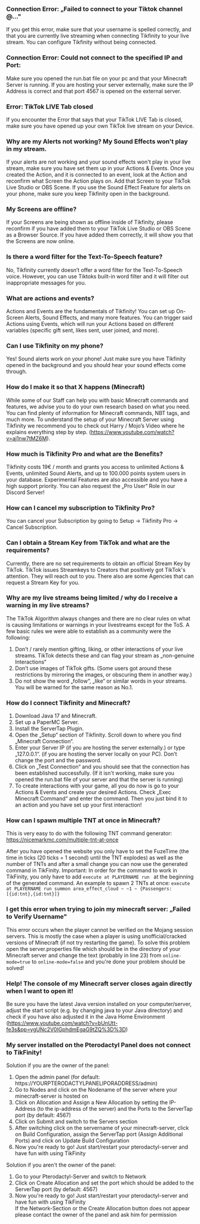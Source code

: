### Connection Error: „Failed to connect to your Tiktok channel @..."
If you get this error, make sure that your username is spelled correctly, and that you are currently live streaming when connecting Tikfinity to your live stream. You can configure Tikfinity without being connected.

### Connection Error: Could not connect to the specified IP and Port:
Make sure you opened the run.bat file on your pc and that your Minecraft Server is running. If you are hosting your server externally, make sure the IP Address is correct and that port 4567 is opened on the external server.

### Error: TikTok LIVE Tab closed
If you encounter the Error that says that your TikTok LIVE Tab is closed, make sure you have opened up your own TikTok live stream on your Device.

### Why are my Alerts not working? My Sound Effects won't play in my stream.
If your alerts are not working and your sound effects won't play in your live stream, make sure you have set them up in your Actions & Events. Once you created the Action, and it is connected to an event, look at the Action and reconfirm what Screen the Action plays on. Add that Screen to your TikTok Live Studio or OBS Scene.
If you use the Sound Effect Feature for alerts on your phone, make sure you keep Tikfinity open in the background.

### My Screens are offline?
If your Screens are being shown as offline inside of Tikfinity, please reconfirm if you have added them to your TikTok Live Studio or OBS Scene as a Browser Source. If you have added them correctly, it will show you that the Screens are now online.

### Is there a word filter for the Text-To-Speech feature?
No, Tikfinity currently doesn’t offer a word filter for the Text-To-Speech voice.
However, you can use Tiktoks built-in word filter and it will filter out inappropriate messages for you.

### What are actions and events?
Actions and Events are the fundamentals of Tikfinity! You can set up On-Screen Alerts, Sound Effects, and many more features. You can trigger said Actions using Events, which will run your Actions based on different variables (specific gift sent, likes sent, user joined, and more).

### Can I use Tikfinity on my phone?
Yes! Sound alerts work on your phone! Just make sure you have Tikfinity opened in the background and you should hear your sound effects come through.

### How do I make it so that X happens (Minecraft)
While some of our Staff can help you with basic Minecraft commands and features, we advise you to do your own research based on what you need. You can find plenty of information for Minecraft commands, NBT tags, and much more. To understand the setup of your Minecraft Server using Tikfinity we recommend you to check out Harry / Mojo’s Video where he explains everything step by step. (https://www.youtube.com/watch?v=aj1nw7tMZ6M).

### How much is Tikfinity Pro and what are the Benefits?
Tikfinity costs 19€ / month and grants you access to unlimited Actions & Events, unlimited Sound Alerts, and up to 100.000 points system users in your database.
Experimental Features are also accessible and you have a high support priority.
You can also request the „Pro User“ Role in our Discord Server!

### How can I cancel my subscription to Tikfinity Pro?
You can cancel your Subscription by going to Setup -> Tikfinity Pro -> Cancel Subscription.

### Can I obtain a Stream Key from TikTok and what are the requirements?
Currently, there are no set requirements to obtain an official Stream Key by TikTok. TikTok issues Streamkeys to Creators that positively got TikTok's attention. They will reach out to you.
There also are some Agencies that can request a Stream Key for you.

### Why are my live streams being limited / why do I receive a warning in my live streams?
The TikTok Algorithm always changes and there are no clear rules on what is causing limitations or warnings in your livestreams except for the ToS. A few basic rules we were able to establish as a community were the following:

1. Don’t / rarely mention gifting, liking, or other interactions of your live streams. TikTok detects these and can flag your stream as „non-genuine Interactions“
2. Don’t use images of TikTok gifts. (Some users got around these restrictions by mirroring the images, or obscuring them in another way.)
3. Do not show the word „follow“, „like“ or similar words in your streams. You will be warned for the same reason as No.1.

### How do I connect Tikfinity and Minecraft?
1. Download Java 17 and Minecraft.
2. Set up a PaperMC Server.
3. Install the ServerTap Plugin.
4. Open the „Setup“ section of Tikfinity. Scroll down to where you find „Minecraft Connection“.
5. Enter your Server IP (if you are hosting the server externally.) or type „127.0.0.1“. (if you are hosting the server locally on your PC). Don’t change the port and the password.
6. Click on „Test Connection“ and you should see that the connection has been established successfully.
(If it isn't working, make sure you opened the run.bat file of your server and that the server is running)
7. To create interactions with your game, all you do now is go to your Actions & Events and create your desired Actions. Check „Exec Minecraft Command“ and enter the command. Then you just bind it to an action and you have set up your first interaction!

### How can I spawn multiple TNT at once in Minecraft?
This is very easy to do with the following TNT command generator: https://nicemarkmc.com/multiple-tnt-at-once

After you have opened the website you only have to set the FuzeTime (the time in ticks (20 ticks = 1 second) until the TNT explodes) as well as the number of TNTs and after a small change you can now use the generated command in TikFinity. Important: In order for the command to work in TikFinity, you only have to add `execute at PLAYERNAME run ` at the beginning of the generated command. An example to spawn 2 TNTs at once: `execute at PLAYERNAME run summon area_effect_cloud ~ ~1 ~ {Passengers:[{id:tnt},{id:tnt}]}`

### I get this error when trying to join my minecraft server: „Failed to Verify Username"
This error occurs when the player cannot be verified on the Mojang session servers. This is mostly the case when a player is using unofficial/cracked versions of Minecraft (if not try restarting the game). To solve this problem open the server.properties file which should be in the directory of your Minecraft server and change the text (probably in line 23) from `online-mode=true` to `online-mode=false` and you're done your problem should be solved!

### Help! The console of my Minecraft server closes again directly when I want to open it!
Be sure you have the latest Java version installed on your computer/server, adjust the start script (e.g. by changing java to your Java directory) and check if you have also adjusted it in the Java Home Environment (https://www.youtube.com/watch?v=bUnUtt-fe3s&pp=ygUNc2V0IGphdmEgaG9tZQ%3D%3D)

### My server installed on the Pterodactyl Panel does not connect to TikFinity!
Solution if you are the owner of the panel:
1. Open the admin panel (for default: https://YOURPTERODACTYLPANELIPORADDRESS/admin)
2. Go to Nodes and click on the Nodename of the server where your minecraft-server is hosted on
3. Click on Allocation and Assign a New Allocation by setting the IP-Address (to the ip-address of the server) and the Ports to the ServerTap port (by default: 4567)
4. Click on Submit and switch to the Servers section
5. After switching click on the servername of your minecraft-server, click on Build Configuration, assign the ServerTap port (Assign Additional Ports) and click on Update Build Configuration
6. Now you're ready to go! Just start/restart your pterodactyl-server and have fun with using TikFinity

Solution if you aren't the owner of the panel:
1. Go to your Pterodactyl-Server and switch to Network
2. Click on Create Allocation and set the port which should be added to the ServerTap port (by default: 4567)
3. Now you're ready to go! Just start/restart your pterodactyl-server and have fun with using TikFinity  
If the Network-Section or the Create Allocation button does not appear please contact the owner of the panel and ask him for permission
